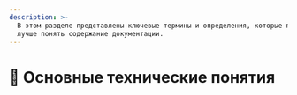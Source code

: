 ```yaml
---
description: >-
  В этом разделе представлены ключевые термины и определения, которые помогут
  лучше понять содержание документации.
---
```


# 📘 Основные технические понятия


